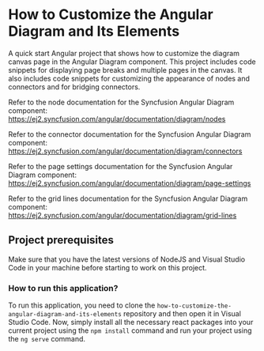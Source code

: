 # How to Customize the Angular Diagram and Its Elements

A quick start Angular project that shows how to customize the diagram canvas page in the Angular Diagram component. This project includes code snippets for displaying page breaks and multiple pages in the canvas. It also includes code snippets for customizing the appearance of nodes and connectors and for bridging connectors.

Refer to the node documentation for the Syncfusion Angular Diagram component: 
https://ej2.syncfusion.com/angular/documentation/diagram/nodes

Refer to the connector documentation for the Syncfusion Angular Diagram component: 
https://ej2.syncfusion.com/angular/documentation/diagram/connectors

Refer to the page settings documentation for the Syncfusion Angular Diagram component: 
https://ej2.syncfusion.com/angular/documentation/diagram/page-settings

Refer to the grid lines documentation for the Syncfusion Angular Diagram component: 
https://ej2.syncfusion.com/angular/documentation/diagram/grid-lines

## Project prerequisites

Make sure that you have the latest versions of NodeJS and Visual Studio Code in your machine before starting to work on this project.

### How to run this application?

To run this application, you need to clone the `how-to-customize-the-angular-diagram-and-its-elements` repository and then open it in Visual Studio Code. Now, simply install all the necessary react packages into your current project using the `npm install` command and run your project using the `ng serve` command.
